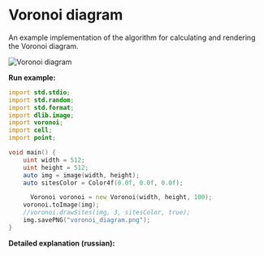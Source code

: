# Voronoi diagram
An example implementation of the algorithm for calculating and rendering the Voronoi diagram.

![Voronoi diagram](https://lhs-blog.info/wp-content/uploads/2020/06/voronoi_diagram.png "Voronoi diagram example")

__Run example:__
```d
import std.stdio;
import std.random;
import std.format;
import dlib.image;
import voronoi;
import cell;
import point;

void main() {
    uint width = 512; 
    uint height = 512;
    auto img = image(width, height);
    auto sitesColor = Color4f(0.0f, 0.0f, 0.0f);

	  Voronoi voronoi = new Voronoi(width, height, 100);
    voronoi.toImage(img);
    //voronoi.drawSites(img, 3, sitesColor, true);
    img.savePNG("voronoi_diagram.png");
}  
```
__Detailed explanation (russian):__  
